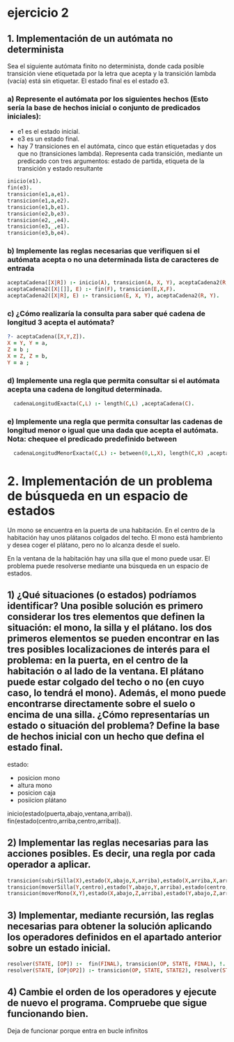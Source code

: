 # ejercicio 2

## 1. Implementación de un autómata no determinista

Sea el siguiente autómata finito no determinista, donde cada posible transición viene etiquetada por la letra que acepta y la transición lambda (vacía) está sin etiquetar. El estado final es el estado e3.

### a) Represente el autómata por los siguientes hechos (Esto sería la base de hechos inicial o conjunto de predicados iniciales):

- e1 es el estado inicial.
- e3 es un estado final.
- hay 7 transiciones en el autómata, cinco que están etiquetadas y dos que no (transiciones lambda). Representa cada transición, mediante un predicado con tres argumentos: estado de partida, etiqueta de la transición y estado resultante

```prolog
inicio(e1).
fin(e3).
transicion(e1,a,e1).
transicion(e1,a,e2).
transicion(e1,b,e1).
transicion(e2,b,e3).
transicion(e2,_,e4).
transicion(e3,_,e1).
transicion(e3,b,e4).
```

### b) Implemente las reglas necesarias que verifiquen si el autómata acepta o no una determinada lista de caracteres de entrada

```prolog
aceptaCadena([X|R]) :- inicio(A), transicion(A, X, Y), aceptaCadena2(R, Y).
aceptaCadena2([X|[]], E) :- fin(F), transicion(E,X,F).
aceptaCadena2([X|R], E) :- transicion(E, X, Y), aceptaCadena2(R, Y).
```

### c) ¿Cómo realizaría la consulta para saber qué cadena de longitud 3 acepta el autómata?

```prolog
?- aceptaCadena([X,Y,Z]).
X = Y, Y = a,
Z = b ;
X = Z, Z = b,
Y = a ;
```

### d) Implemente una regla que permita consultar si el autómata acepta una cadena de longitud determinada.

```prolog
  cadenaLongitudExacta(C,L) :- length(C,L) ,aceptaCadena(C).
```


### e) Implemente una regla que permita consultar las cadenas de longitud menor o igual que una dada que acepta el autómata. Nota: chequee el predicado predefinido between

```prolog
  cadenaLongitudMenorExacta(C,L) :- between(0,L,X), length(C,X) ,aceptaCadena(C).
```


# 2. Implementación de un problema de búsqueda en un espacio de estados

Un mono se encuentra en la puerta de una habitación. En el centro de la habitación hay unos
plátanos colgados del techo. El mono está hambriento y desea coger el plátano, pero no lo alcanza
desde el suelo.

En la ventana de la habitación hay una silla que el mono puede usar. El problema puede resolverse
mediante una búsqueda en un espacio de estados.

## 1) ¿Qué situaciones (o estados) podríamos identificar? Una posible solución es primero considerar los tres elementos que definen la situación: el mono, la silla y el plátano. los dos primeros elementos se pueden encontrar en las tres posibles localizaciones de interés para el problema: en la puerta, en el centro de la habitación o al lado de la ventana. El plátano puede estar colgado del techo o no (en cuyo caso, lo tendrá el mono). Además, el mono puede encontrarse directamente sobre el suelo o encima de una silla. ¿Cómo representarías un estado o situación del problema? Define la base de hechos inicial con un hecho que defina el estado final.

estado:

- posicion mono
- altura mono
- posicion caja
- posiicion plátano

inicio(estado(puerta,abajo,ventana,arriba)).
fin(estado(centro,arriba,centro,arriba)).

## 2) Implementar las reglas necesarias para las acciones posibles. Es decir, una regla por cada operador a aplicar.

```prolog
transicion(subirSilla(X),estado(X,abajo,X,arriba),estado(X,arriba,X,arriba)).
transicion(moverSilla(Y,centro),estado(Y,abajo,Y,arriba),estado(centro,abajo,centro,arriba)).
transicion(moverMono(X,Y),estado(X,abajo,Z,arriba),estado(Y,abajo,Z,arriba)).
```

## 3) Implementar, mediante recursión, las reglas necesarias para obtener la solución aplicando los operadores definidos en el apartado anterior sobre un estado inicial.

```prolog
resolver(STATE, [OP]) :-  fin(FINAL), transicion(OP, STATE, FINAL), !.
resolver(STATE, [OP|OP2]) :- transicion(OP, STATE, STATE2), resolver(STATE2, OP2), !.
```

## 4) Cambie el orden de los operadores y ejecute de nuevo el programa. Compruebe que sigue funcionando bien.

Deja de funcionar porque entra en bucle infinitos
